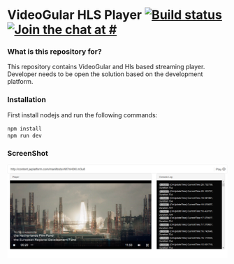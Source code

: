 # VideoGular HLS Player [![Build status](https://ci.appveyor.com/api/projects/status/b9rm3l7kduryjgcj/branch/master?svg=true)](https://ci.appveyor.com/project/serilog/serilog/branch/master)  [![Join the chat at #](https://img.shields.io/gitter/room/serilog/serilog.svg)](#)

### What is this repository for? ###
This repository contains VideoGular and Hls based streaming player. Developer needs to be open the solution based on the development platform.

### Installation ###

First install nodejs and run the following commands:

```
npm install
npm run dev
```

### ScreenShot ###
![DemoApp](screenshot/2017-05-07-at-19.36.56-fullpage.png)